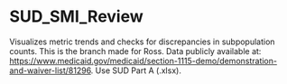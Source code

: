 # SUD_SMI_Review
Visualizes metric trends and checks for discrepancies in subpopulation counts.
This is the branch made for Ross.
Data publicly available at: https://www.medicaid.gov/medicaid/section-1115-demo/demonstration-and-waiver-list/81296. Use SUD Part A (.xlsx). 